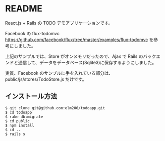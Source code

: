 # README

React.js + Rails の TODO デモアプリケーションです。

Facebook の flux-todomvc
https://github.com/facebook/flux/tree/master/examples/flux-todomvc
を参考にしました。

上記のサンプルでは、Store がオンメモリだったので、Ajax で Rails のバックエンドと通信して、データをデータベース(Sqlite3)に保存するようにしました。

実質、Facebook のサンプルに手を入れている部分は、public/js/stores/TodoStore.js だけです。

## インストール方法

```
$ git clone git@github.com:elm200/todoapp.git
$ cd todoapp
$ rake db:migrate
$ cd public
$ npm install
$ cd ..
$ rails s
```
